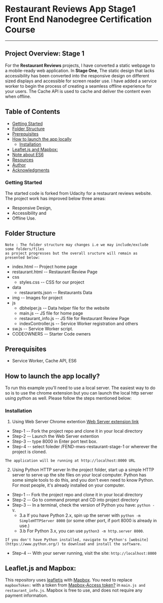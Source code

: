 # Restaurant Reviews App Stage1 Front End Nanodegree Certification Course
---

## Project Overview: Stage 1

For the **Restaurant Reviews** projects, I have converted a static webpage to a mobile-ready web application.
In **Stage One**, The static design that lacks accessibility has been converted into the responsive design on different sized displays and accessible for screen reader use. I have added a service worker to begin the process of creating a seamless offline experience for your users. The Cache API is used to cache and deliver the content even when offline.

## Table of Contents

- [Getting Started](#getting-started)
- [Folder Structure](#folder-structure)
- [Prerequisites](#prerequisites)
- [How to launch the app locally](#how-to-launch-the-app-locally)
  - [Installation](#installation)
- [Leaflet.js and Mapbox:](#leaflet.js-and-mapbox:)
- [Note about ES6](#note-about-es6)
- [Resources](#resources)
- [Author](#author)
- [Acknowledgments](#acknowledgments)

### Getting Started

The started code is forked from Udacity for a restaurant reviews website.
The project work has improved below three areas:
- Responsive Design,
- Accessibility and
- Offline Use.

## Folder Structure
```
Note : The folder structure may changes i.e we may include/exclude some folders/files
as project progresses but the overall sructure will remain as presented below:
```
* index.html 			-- Project home page
* restaurant.html -- Restaurant Review Page
* css
  - styles.css  			-- CSS for our project
* data
  - restaurants.json  -- Restaurants Data
* img  						-- Images for project
* js
  - dbhelper.js   			-- Data helper file for the website
  - main.js   					-- JS file for home page
  - restaurant_info.js  -- JS file for Restaurant Review Page
  - indexController.js  -- Service Worker registration and others
* sw.js  				-- Service Worker script.
* CODEOWNERS 		-- Starter Code owners

## Prerequisites
* Service Worker, Cache API, ES6

## How to launch the app locally?
To run this example you'll need to use a local server. The easiest way to do so is to use the chrome extension but
you can launch the local http server using python as well. Please follow the steps mentioned below:

### Installation
1. Using Web Server Chrome extention
[Web Server extension link](https://chrome.google.com/webstore/detail/web-server-for-chrome/ofhbbkphhbklhfoeikjpcbhemlocgigb/related?hl=en)

* Step-1 -- Fork the project repo and clone it in your local directory
* Step-2 -- Launch the Web Server extention
* Step-3 -- type 8000 in Enter port text box.
* Step-4 -- select foleder /FEND-mws-restaurant-stage-1 or wherever the project is cloned.
```
The application will be running at http://localhost:8000 URL
```
2. Using Python HTTP server
In the project folder, start up a simple HTTP server to serve up the site files on your local computer. Python has some simple tools to do this, and you don't even need to know Python. For most people, it's already installed on your computer.

* Step-1 -- Fork the project repo and clone it in your local directory
* Step-2 -- Go to command prompt and CD into project directory
* Step-3 -- In a terminal, check the version of Python you have: `python -V`.
	-	3.a If you have Python 2.x, spin up the server with `python -m SimpleHTTPServer 8000` (or some other port, if port 8000 is already in use.)
	- 3.b For Python 3.x, you can use `python3 -m http.server 8000`.
```
If you don't have Python installed, navigate to Python's [website](https://www.python.org/) to download and install the software.
```
* Step-4 -- With your server running, visit the site: `http://localhost:8000`

## Leaflet.js and Mapbox:

This repository uses [leafletjs](https://leafletjs.com/) with [Mapbox](https://www.mapbox.com/). You need to replace `mapboxToken:` with a token from [Mapbox-Access token?](https://www.mapbox.com/help/how-access-tokens-work/) in `main.js and restaurant_info.js`. Mapbox is free to use, and does not require any payment information.


